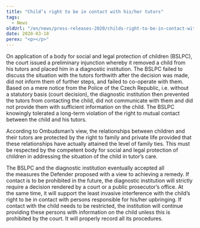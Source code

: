 ```yaml
---
title: "Child’s right to be in contact with his/her tutors"
tags:
  - News
oldUrl: "/en/news/press-releases-2020/childs-right-to-be-in-contact-with-hisher-tutors/"
date: 2020-03-18
perex: "<p></p>"
---
```


<!-- imported from the old website -->

<p>On application of a body for social and legal protection of children (BSLPC), the court issued a preliminary injunction whereby it removed a child from his tutors and placed him in a diagnostic institution. The BSLPC failed to discuss the situation with the tutors forthwith after the decision was made, did not inform them of further steps, and failed to co-operate with them. Based on a mere notice from the Police of the Czech Republic, i.e. without a statutory basis (court decision), the diagnostic institution then prevented the tutors from contacting the child, did not communicate with them and did not provide them with sufficient information on the child. The BSLPC knowingly tolerated a long-term violation of the right to mutual contact between the child and his tutors.</p> <p>According to Ombudsman’s view, the relationships between children and their tutors are protected by the right to family and private life provided that these relationships have actually attained the level of family ties. This must be respected by the competent body for social and legal protection of children in addressing the situation of the child in tutor’s care.</p><p> The BSLPC and the diagnostic institution eventually accepted all the measures the Defender proposed with a view to achieving a remedy. If contact is to be prohibited in the future, the diagnostic institution will strictly require a decision rendered by a court or a public prosecutor’s office. At the same time, it will support the least invasive interference with the child’s right to be in contact with persons responsible for his/her upbringing. If contact with the child needs to be restricted, the institution will continue providing these persons with information on the child unless this is prohibited by the court. It will properly record all its procedures.</p>
